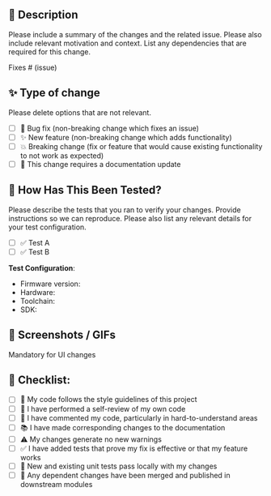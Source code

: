 ## :memo: Description

Please include a summary of the changes and the related issue. Please also include relevant motivation and context. List any dependencies that are required for this change.

Fixes # (issue)

## :sparkles: Type of change

Please delete options that are not relevant.

- [ ] :bug: Bug fix (non-breaking change which fixes an issue)
- [ ] :sparkles: New feature (non-breaking change which adds functionality)
- [ ] :boom: Breaking change (fix or feature that would cause existing functionality to not work as expected)
- [ ] :page_facing_up: This change requires a documentation update

## :hammer: How Has This Been Tested?

Please describe the tests that you ran to verify your changes. Provide instructions so we can reproduce. Please also list any relevant details for your test configuration.

- [ ] :white_check_mark: Test A
- [ ] :white_check_mark: Test B

**Test Configuration**:
* Firmware version:
* Hardware:
* Toolchain:
* SDK:

## :camera_flash: Screenshots / GIFs

Mandatory for UI changes

## :checkered_flag: Checklist:

- [ ] :scroll: My code follows the style guidelines of this project
- [ ] :memo: I have performed a self-review of my own code
- [ ] :speech_balloon: I have commented my code, particularly in hard-to-understand areas
- [ ] :books: I have made corresponding changes to the documentation
- [ ] :warning: My changes generate no new warnings
- [ ] :white_check_mark: I have added tests that prove my fix is effective or that my feature works
- [ ] :green_heart: New and existing unit tests pass locally with my changes
- [ ] :link: Any dependent changes have been merged and published in downstream modules